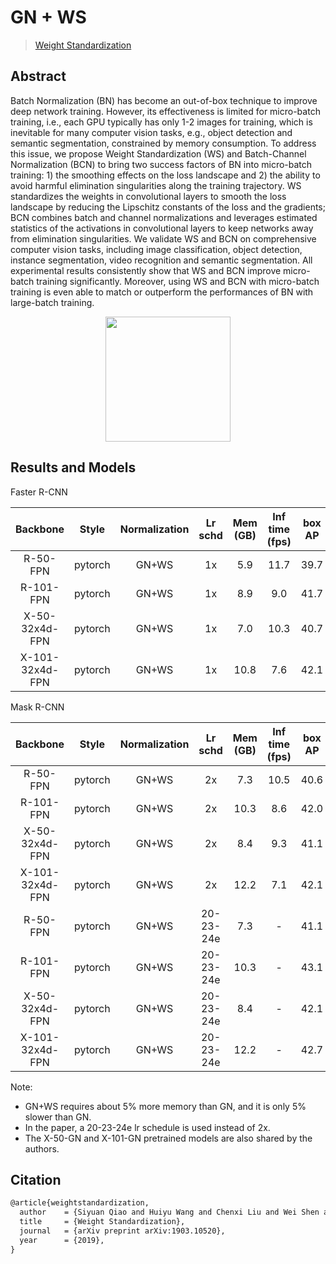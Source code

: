 # GN + WS

> [Weight Standardization](https://arxiv.org/abs/1903.10520)

<!-- [ALGORITHM] -->

## Abstract

Batch Normalization (BN) has become an out-of-box technique to improve deep network training. However, its effectiveness is limited for micro-batch training, i.e., each GPU typically has only 1-2 images for training, which is inevitable for many computer vision tasks, e.g., object detection and semantic segmentation, constrained by memory consumption. To address this issue, we propose Weight Standardization (WS) and Batch-Channel Normalization (BCN) to bring two success factors of BN into micro-batch training: 1) the smoothing effects on the loss landscape and 2) the ability to avoid harmful elimination singularities along the training trajectory. WS standardizes the weights in convolutional layers to smooth the loss landscape by reducing the Lipschitz constants of the loss and the gradients; BCN combines batch and channel normalizations and leverages estimated statistics of the activations in convolutional layers to keep networks away from elimination singularities. We validate WS and BCN on comprehensive computer vision tasks, including image classification, object detection, instance segmentation, video recognition and semantic segmentation. All experimental results consistently show that WS and BCN improve micro-batch training significantly. Moreover, using WS and BCN with micro-batch training is even able to match or outperform the performances of BN with large-batch training.

<div align=center>
<img src="https://user-images.githubusercontent.com/40661020/143889309-b1f3487d-abfe-4615-befc-79384bc8b65c.png"/ height="200">
</div>

## Results and Models

Faster R-CNN

|    Backbone     |  Style  | Normalization | Lr schd | Mem (GB) | Inf time (fps) | box AP | mask AP |                           Config                            |                                                                                                                                                                          Download                                                                                                                                                                           |
| :-------------: | :-----: | :-----------: | :-----: | :------: | :------------: | :----: | :-----: | :---------------------------------------------------------: | :---------------------------------------------------------------------------------------------------------------------------------------------------------------------------------------------------------------------------------------------------------------------------------------------------------------------------------------------------------: |
|    R-50-FPN     | pytorch |     GN+WS     |   1x    |   5.9    |      11.7      |  39.7  |    -    |    [config](./faster-rcnn_r50_fpn_gn-ws-all_1x_coco.py)     |               [model](https://mmassets.onedl.ai/mmdetection/v2.0/gn%2Bws/faster_rcnn_r50_fpn_gn_ws-all_1x_coco/faster_rcnn_r50_fpn_gn_ws-all_1x_coco_20200130-613d9fe2.pth) \| [log](https://mmassets.onedl.ai/mmdetection/v2.0/gn%2Bws/faster_rcnn_r50_fpn_gn_ws-all_1x_coco/faster_rcnn_r50_fpn_gn_ws-all_1x_coco_20200130_210936.log.json)               |
|    R-101-FPN    | pytorch |     GN+WS     |   1x    |   8.9    |      9.0       |  41.7  |    -    |    [config](./faster-rcnn_r101_fpn_gn-ws-all_1x_coco.py)    |             [model](https://mmassets.onedl.ai/mmdetection/v2.0/gn%2Bws/faster_rcnn_r101_fpn_gn_ws-all_1x_coco/faster_rcnn_r101_fpn_gn_ws-all_1x_coco_20200205-a93b0d75.pth) \| [log](https://mmassets.onedl.ai/mmdetection/v2.0/gn%2Bws/faster_rcnn_r101_fpn_gn_ws-all_1x_coco/faster_rcnn_r101_fpn_gn_ws-all_1x_coco_20200205_232146.log.json)             |
| X-50-32x4d-FPN  | pytorch |     GN+WS     |   1x    |   7.0    |      10.3      |  40.7  |    -    | [config](./faster-rcnn_x50-32x4d_fpn_gn-ws-all_1x_coco.py)  |   [model](https://mmassets.onedl.ai/mmdetection/v2.0/gn%2Bws/faster_rcnn_x50_32x4d_fpn_gn_ws-all_1x_coco/faster_rcnn_x50_32x4d_fpn_gn_ws-all_1x_coco_20200203-839c5d9d.pth) \| [log](https://mmassets.onedl.ai/mmdetection/v2.0/gn%2Bws/faster_rcnn_x50_32x4d_fpn_gn_ws-all_1x_coco/faster_rcnn_x50_32x4d_fpn_gn_ws-all_1x_coco_20200203_220113.log.json)   |
| X-101-32x4d-FPN | pytorch |     GN+WS     |   1x    |   10.8   |      7.6       |  42.1  |    -    | [config](./faster-rcnn_x101-32x4d_fpn_gn-ws-all_1x_coco.py) | [model](https://mmassets.onedl.ai/mmdetection/v2.0/gn%2Bws/faster_rcnn_x101_32x4d_fpn_gn_ws-all_1x_coco/faster_rcnn_x101_32x4d_fpn_gn_ws-all_1x_coco_20200212-27da1bc2.pth) \| [log](https://mmassets.onedl.ai/mmdetection/v2.0/gn%2Bws/faster_rcnn_x101_32x4d_fpn_gn_ws-all_1x_coco/faster_rcnn_x101_32x4d_fpn_gn_ws-all_1x_coco_20200212_195302.log.json) |

Mask R-CNN

|    Backbone     |  Style  | Normalization |  Lr schd  | Mem (GB) | Inf time (fps) | box AP | mask AP |                              Config                              |                                                                                                                                                                                    Download                                                                                                                                                                                     |
| :-------------: | :-----: | :-----------: | :-------: | :------: | :------------: | :----: | :-----: | :--------------------------------------------------------------: | :-----------------------------------------------------------------------------------------------------------------------------------------------------------------------------------------------------------------------------------------------------------------------------------------------------------------------------------------------------------------------------: |
|    R-50-FPN     | pytorch |     GN+WS     |    2x     |   7.3    |      10.5      |  40.6  |  36.6   |        [config](./mask-rcnn_r50_fpn_gn-ws-all_2x_coco.py)        |                             [model](https://mmassets.onedl.ai/mmdetection/v2.0/gn%2Bws/mask_rcnn_r50_fpn_gn_ws-all_2x_coco/mask_rcnn_r50_fpn_gn_ws-all_2x_coco_20200226-16acb762.pth) \| [log](https://mmassets.onedl.ai/mmdetection/v2.0/gn%2Bws/mask_rcnn_r50_fpn_gn_ws-all_2x_coco/mask_rcnn_r50_fpn_gn_ws-all_2x_coco_20200226_062128.log.json)                             |
|    R-101-FPN    | pytorch |     GN+WS     |    2x     |   10.3   |      8.6       |  42.0  |  37.7   |       [config](./mask-rcnn_r101_fpn_gn-ws-all_2x_coco.py)        |                           [model](https://mmassets.onedl.ai/mmdetection/v2.0/gn%2Bws/mask_rcnn_r101_fpn_gn_ws-all_2x_coco/mask_rcnn_r101_fpn_gn_ws-all_2x_coco_20200212-ea357cd9.pth) \| [log](https://mmassets.onedl.ai/mmdetection/v2.0/gn%2Bws/mask_rcnn_r101_fpn_gn_ws-all_2x_coco/mask_rcnn_r101_fpn_gn_ws-all_2x_coco_20200212_213627.log.json)                           |
| X-50-32x4d-FPN  | pytorch |     GN+WS     |    2x     |   8.4    |      9.3       |  41.1  |  37.0   |     [config](./mask-rcnn_x50-32x4d_fpn_gn-ws-all_2x_coco.py)     |                 [model](https://mmassets.onedl.ai/mmdetection/v2.0/gn%2Bws/mask_rcnn_x50_32x4d_fpn_gn_ws-all_2x_coco/mask_rcnn_x50_32x4d_fpn_gn_ws-all_2x_coco_20200216-649fdb6f.pth) \| [log](https://mmassets.onedl.ai/mmdetection/v2.0/gn%2Bws/mask_rcnn_x50_32x4d_fpn_gn_ws-all_2x_coco/mask_rcnn_x50_32x4d_fpn_gn_ws-all_2x_coco_20200216_201500.log.json)                 |
| X-101-32x4d-FPN | pytorch |     GN+WS     |    2x     |   12.2   |      7.1       |  42.1  |  37.9   |    [config](./mask-rcnn_x101-32x4d_fpn_gn-ws-all_2x_coco.py)     |               [model](https://mmassets.onedl.ai/mmdetection/v2.0/gn%2Bws/mask_rcnn_x101_32x4d_fpn_gn_ws-all_2x_coco/mask_rcnn_x101_32x4d_fpn_gn_ws-all_2x_coco_20200319-33fb95b5.pth) \| [log](https://mmassets.onedl.ai/mmdetection/v2.0/gn%2Bws/mask_rcnn_x101_32x4d_fpn_gn_ws-all_2x_coco/mask_rcnn_x101_32x4d_fpn_gn_ws-all_2x_coco_20200319_104101.log.json)               |
|    R-50-FPN     | pytorch |     GN+WS     | 20-23-24e |   7.3    |       -        |  41.1  |  37.1   |    [config](./mask-rcnn_r50_fpn_gn-ws-all_20-23-24e_coco.py)     |               [model](https://mmassets.onedl.ai/mmdetection/v2.0/gn%2Bws/mask_rcnn_r50_fpn_gn_ws-all_20_23_24e_coco/mask_rcnn_r50_fpn_gn_ws-all_20_23_24e_coco_20200213-487d1283.pth) \| [log](https://mmassets.onedl.ai/mmdetection/v2.0/gn%2Bws/mask_rcnn_r50_fpn_gn_ws-all_20_23_24e_coco/mask_rcnn_r50_fpn_gn_ws-all_20_23_24e_coco_20200213_035123.log.json)               |
|    R-101-FPN    | pytorch |     GN+WS     | 20-23-24e |   10.3   |       -        |  43.1  |  38.6   |    [config](./mask-rcnn_r101_fpn_gn-ws-all_20-23-24e_coco.py)    |             [model](https://mmassets.onedl.ai/mmdetection/v2.0/gn%2Bws/mask_rcnn_r101_fpn_gn_ws-all_20_23_24e_coco/mask_rcnn_r101_fpn_gn_ws-all_20_23_24e_coco_20200213-57b5a50f.pth) \| [log](https://mmassets.onedl.ai/mmdetection/v2.0/gn%2Bws/mask_rcnn_r101_fpn_gn_ws-all_20_23_24e_coco/mask_rcnn_r101_fpn_gn_ws-all_20_23_24e_coco_20200213_130142.log.json)             |
| X-50-32x4d-FPN  | pytorch |     GN+WS     | 20-23-24e |   8.4    |       -        |  42.1  |  38.0   | [config](./mask-rcnn_x50-32x4d_fpn_gn-ws-all_20-23-24e_coco.py)  |   [model](https://mmassets.onedl.ai/mmdetection/v2.0/gn%2Bws/mask_rcnn_x50_32x4d_fpn_gn_ws-all_20_23_24e_coco/mask_rcnn_x50_32x4d_fpn_gn_ws-all_20_23_24e_coco_20200226-969bcb2c.pth) \| [log](https://mmassets.onedl.ai/mmdetection/v2.0/gn%2Bws/mask_rcnn_x50_32x4d_fpn_gn_ws-all_20_23_24e_coco/mask_rcnn_x50_32x4d_fpn_gn_ws-all_20_23_24e_coco_20200226_093732.log.json)   |
| X-101-32x4d-FPN | pytorch |     GN+WS     | 20-23-24e |   12.2   |       -        |  42.7  |  38.5   | [config](./mask-rcnn_x101-32x4d_fpn_gn-ws-all_20-23-24e_coco.py) | [model](https://mmassets.onedl.ai/mmdetection/v2.0/gn%2Bws/mask_rcnn_x101_32x4d_fpn_gn_ws-all_20_23_24e_coco/mask_rcnn_x101_32x4d_fpn_gn_ws-all_20_23_24e_coco_20200316-e6cd35ef.pth) \| [log](https://mmassets.onedl.ai/mmdetection/v2.0/gn%2Bws/mask_rcnn_x101_32x4d_fpn_gn_ws-all_20_23_24e_coco/mask_rcnn_x101_32x4d_fpn_gn_ws-all_20_23_24e_coco_20200316_013741.log.json) |

Note:

- GN+WS requires about 5% more memory than GN, and it is only 5% slower than GN.
- In the paper, a 20-23-24e lr schedule is used instead of 2x.
- The X-50-GN and X-101-GN pretrained models are also shared by the authors.

## Citation

```latex
@article{weightstandardization,
  author    = {Siyuan Qiao and Huiyu Wang and Chenxi Liu and Wei Shen and Alan Yuille},
  title     = {Weight Standardization},
  journal   = {arXiv preprint arXiv:1903.10520},
  year      = {2019},
}
```

